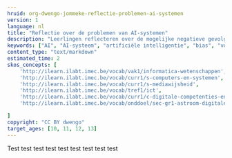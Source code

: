 ```yaml
---
hruid: org-dwengo-jommeke-reflectie-problemen-ai-systemen
version: 1
language: nl
title: "Reflectie over de problemen van AI-systemen"
description: "Leerlingen reflecteren over de mogelijke negatieve gevolgen van het gebruik van AI-systemen."
keywords: ["AI", "AI-systeem", "artificiële intelligentie", "bias", "vooroordelen", "reflectie"]
content_type: "text/markdown"
estimated_time: 2
skos_concepts: [
    'http://ilearn.ilabt.imec.be/vocab/vak1/informatica-wetenschappen', 
    'http://ilearn.ilabt.imec.be/vocab/curr1/s-computers-en-systemen',
    'http://ilearn.ilabt.imec.be/vocab/curr1/s-mediawijsheid',
    'http://ilearn.ilabt.imec.be/vocab/tref1/ict',
    'http://ilearn.ilabt.imec.be/vocab/curr1/c-digitale-competenties-en-mediawijsheid',
    'http://ilearn.ilabt.imec.be/vocab/onddoel/sec-gr1-astroom-digitale-competenties-en-mediawijsheid-4.5',

]
copyright: "CC BY dwengo"
target_ages: [10, 11, 12, 13]
---
```



Test test test test test test test test test
